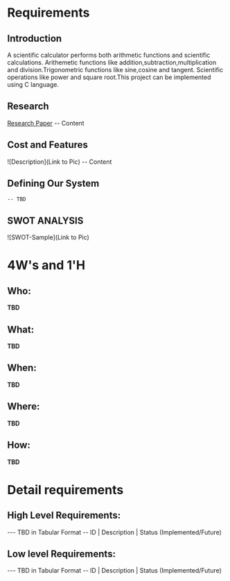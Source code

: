 # Requirements
## Introduction
 A scientific calculator performs both arithmetic functions and scientific calculations. Arithemetic  functions like addition,subtraction,multiplication and division.Trigonometric functions like sine,cosine and tangent. Scientific operations like power and square root.This project can be implemented using C language. 

## Research
[Research Paper](https://www.inderscience.com/jhome.php?jcode=ijmor)
-- Content 
## Cost and Features
![Description](Link to Pic)
-- Content 
## Defining Our System
    -- TBD
## SWOT ANALYSIS
![SWOT-Sample](Link to Pic)

# 4W&#39;s and 1&#39;H

## Who:

**TBD**

## What:

**TBD**

## When:

**TBD**

## Where:

**TBD**

## How:

**TBD**

# Detail requirements
## High Level Requirements:
--- TBD in Tabular Format 
-- ID | Description | Status (Implemented/Future)


##  Low level Requirements:
--- TBD in Tabular Format 
-- ID | Description | Status (Implemented/Future)
